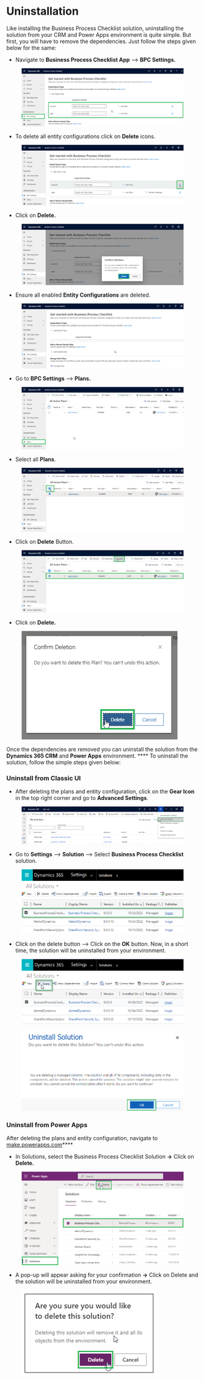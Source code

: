 # Uninstallation

Like installing the Business Process Checklist solution, uninstalling the solution from your CRM and Power Apps environment is quite simple. But first, you will have to remove the dependencies. Just follow the steps given below for the same:

* Navigate to **Business Process Checklist App** --> **BPC Settings.**

<figure><img src="../.gitbook/assets/1 EC.png" alt=""><figcaption></figcaption></figure>

* To delete all entity configurations click on **Delete** icons.

<figure><img src="../.gitbook/assets/2 EC.png" alt=""><figcaption></figcaption></figure>

* Click on **Delete.**

<figure><img src="../.gitbook/assets/3 EC.png" alt=""><figcaption></figcaption></figure>

* &#x20;Ensure all enabled **Entity Configurations** are deleted.

<figure><img src="../.gitbook/assets/4 ec.png" alt=""><figcaption></figcaption></figure>

* Go to **BPC Settings** --> **Plans.**

<figure><img src="../.gitbook/assets/Delete plans_1 (1).png" alt=""><figcaption></figcaption></figure>

* Select all **Plans**.

<figure><img src="../.gitbook/assets/Delete plans_2.png" alt=""><figcaption></figcaption></figure>

* Click on **Delete** Button.

<figure><img src="../.gitbook/assets/Delete plans_3.png" alt=""><figcaption></figcaption></figure>

* Click on **Delete.**

<figure><img src="../.gitbook/assets/Delete plans_4.png" alt=""><figcaption></figcaption></figure>

Once the dependencies are removed you can uninstall the solution from the **Dynamics 365 CRM** and **Power Apps** environment. **** To uninstall the solution, follow the simple steps given below:

### Uninstall from Classic UI

* After deleting the plans and entity configuration, click on the **Gear Icon** in the top right corner and go to **Advanced Settings**.

<figure><img src="../.gitbook/assets/uninstallation_1.png" alt=""><figcaption></figcaption></figure>

* Go to **Settings** --> **Solution** --> Select **Business Process Checklist** solution.

<figure><img src="../.gitbook/assets/uninstallation_2.png" alt=""><figcaption></figcaption></figure>

* Click on the delete button --> Click on the **OK** button. Now, in a short time, the solution will be uninstalled from your environment.

<figure><img src="../.gitbook/assets/uninstallation_3.png" alt=""><figcaption></figcaption></figure>

<figure><img src="../.gitbook/assets/Uninstall_4 (4).png" alt=""><figcaption></figcaption></figure>

### Uninstall from Power Apps

After deleting the plans and entity configuration,  navigate to [make.powerapps.com](https://make.powerapps.com/)****

* In Solutions, select the Business Process Checklist Solution **→** Click on **Delete.**

<figure><img src="../.gitbook/assets/power apps _ 1.png" alt=""><figcaption></figcaption></figure>

* A pop-up will appear asking for your confirmation **→** Click on Delete and the solution will be uninstalled from your environment.

<figure><img src="../.gitbook/assets/delete power apps.png" alt=""><figcaption></figcaption></figure>
